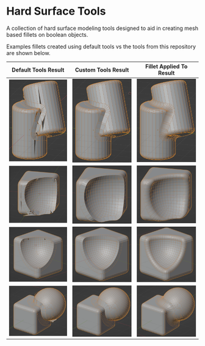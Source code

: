# Hard Surface Tools

A collection of hard surface modeling tools designed to aid in creating mesh based fillets on boolean objects.

Examples fillets created using default tools vs the tools from this repository are shown below.

Default Tools Result       |  Custom Tools Result      |  Fillet Applied To Result
:-------------------------:|:-------------------------:|:-------------------------:
![](./images/two_cylinders/default.png)  |  ![](./images/two_cylinders/fillet.png) | ![](./images/two_cylinders/smoothed.png)
![](./images/profile_test/default.png)  |  ![](./images/profile_test/custom.png) | ![](./images/profile_test/custom_fillet.png)
![](./images/cube_sphere_diff/default.png)  |  ![](./images/cube_sphere_diff/fillet.png) | ![](./images/cube_sphere_diff/smoothed.png)
![](./images/cube_sphere_union/default.png)  |  ![](./images/cube_sphere_union/fillet.png) | ![](./images/cube_sphere_union/smoothed.png)

